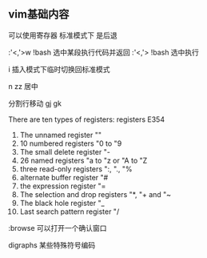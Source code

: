 ## vim基础内容

<C-R>  可以使用寄存器
标准模式下 是后退

:'<,'>w !bash 选中某段执行代码并返回
:'<,'> !bash  选中执行

i <C-o>  插入模式下临时切换回标准模式

n zz 居中




分割行移动
gj
gk



There are ten types of registers:                       registers E354
1. The unnamed register ""                               
2. 10 numbered registers "0 to "9                        
3. The small delete register "-                          
4. 26 named registers "a to "z or "A to "Z               
5. three read-only registers ":, "., "%                  
6. alternate buffer register "#                          
7. the expression register "=                            
8. The selection and drop registers "*, "+ and "~        
9. The black hole register "_                            
10. Last search pattern register "/  

:browse 可以打开一个确认窗口





digraphs 某些特殊符号编码